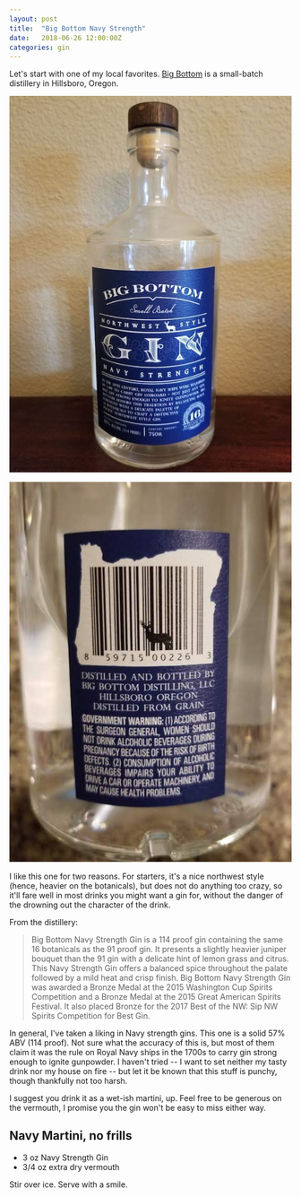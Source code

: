 ```yaml
---
layout: post
title:  "Big Bottom Navy Strength"
date:   2018-06-26 12:00:00Z
categories: gin
---
```

Let's start with one of my local favorites. [Big Bottom](http://www.bigbottomdistilling.com/) is a small-batch distillery in Hillsboro, Oregon.

![Big Bottom Navy Strength Gin](/pics/big-bottom-navy-1.jpg)

![Big bottom Navy Gin back myth](/pics/big-bottom-navy-2.jpg)

I like this one for two reasons. For starters, it's a nice northwest style (hence, heavier on the botanicals), but does not do anything too crazy, so it'll fare well in most drinks you might want a gin for, without the danger of the drowning out the character of the drink.

From the distillery:

>  Big Bottom Navy Strength Gin is a 114 proof gin containing the same 16 botanicals as the 91 proof gin. It presents a slightly heavier juniper bouquet than the 91 gin with a delicate hint of lemon grass and citrus. This Navy Strength Gin offers a balanced spice throughout the palate followed by a mild heat and crisp finish. Big Bottom Navy Strength Gin was awarded a Bronze Medal at the 2015 Washington Cup Spirits Competition and a Bronze Medal at the 2015 Great American Spirits Festival. It also placed Bronze for the 2017 Best of the NW: Sip NW Spirits Competition for Best Gin.

In general, I've taken a liking in Navy strength gins. This one is a solid 57% ABV (114 proof). Not sure what the accuracy of this is, but most of them claim it was the rule on Royal Navy ships in the 1700s to carry gin strong enough to ignite gunpowder. I haven't tried -- I want to set neither my tasty drink nor my house on fire -- but let it be known that this stuff is punchy, though thankfully not too harsh.

I suggest you drink it as a wet-ish martini, up. Feel free to be generous on the vermouth, I promise you the gin won't be easy to miss either way.

## Navy Martini, no frills
* 3 oz Navy Strength Gin
* 3/4 oz extra dry vermouth

Stir over ice. Serve with a smile.

